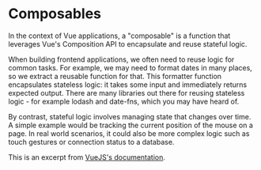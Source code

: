 # Composables

In the context of Vue applications, a "composable" is a function that leverages Vue's Composition API to encapsulate and reuse stateful logic.

When building frontend applications, we often need to reuse logic for common tasks. For example, we may need to format dates in many places, so we extract a reusable function for that. This formatter function encapsulates stateless logic: it takes some input and immediately returns expected output. There are many libraries out there for reusing stateless logic - for example lodash and date-fns, which you may have heard of.

By contrast, stateful logic involves managing state that changes over time. A simple example would be tracking the current position of the mouse on a page. In real world scenarios, it could also be more complex logic such as touch gestures or connection status to a database.

This is an excerpt from [VueJS's documentation](https://vuejs.org/guide/reusability/composables.html#composables).
